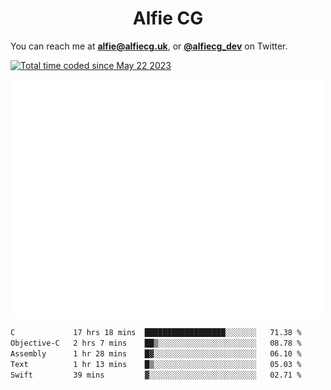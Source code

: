<h1 align="center">Alfie CG</h1>

You can reach me at **alfie@alfiecg.uk**, or **[@alfiecg_dev](https://twitter.com/alfiecg_dev)** on Twitter.

<a href="https://wakatime.com/@61592169-b9cf-4af8-b6fa-8ac7d4369b01"><img src="https://wakatime.com/badge/user/61592169-b9cf-4af8-b6fa-8ac7d4369b01.svg" alt="Total time coded since May 22 2023" /></a>


<img align="center" src="/github-metrics.svg" alt="Metrics" width="500">

 <!--[![GitHub Streak](https://streak-stats.demolab.com/?user=alfiecg24)](https://git.io/streak-stats)-->

<!--START_SECTION:waka-->

```txt
C             17 hrs 18 mins  ██████████████████░░░░░░░   71.38 %
Objective-C   2 hrs 7 mins    ██▒░░░░░░░░░░░░░░░░░░░░░░   08.78 %
Assembly      1 hr 28 mins    █▓░░░░░░░░░░░░░░░░░░░░░░░   06.10 %
Text          1 hr 13 mins    █▒░░░░░░░░░░░░░░░░░░░░░░░   05.03 %
Swift         39 mins         ▓░░░░░░░░░░░░░░░░░░░░░░░░   02.71 %
```

<!--END_SECTION:waka-->
